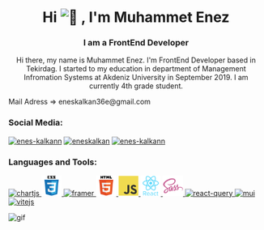 <h1 align="center">Hi <picture>
  <source srcset="https://fonts.gstatic.com/s/e/notoemoji/latest/1f44b_1f3fb/512.webp" type="image/webp">
  <img src="https://fonts.gstatic.com/s/e/notoemoji/latest/1f44b_1f3fb/512.gif" alt="👋" width="32" height="32">
</picture> , I'm Muhammet Enez</h1>
<h3 align="center">I am a FrontEnd Developer</h3>

<p align="center">Hi there, my name is Muhammet Enez. I'm FrontEnd Developer based in Tekirdag. I started to my education in department of Management Infromation Systems at Akdeniz University in September 2019. I am currently 4th grade student.</p>

<p>Mail Adress => eneskalkan36e@gmail.com</p>

<h3 align="left">Social Media:</h3>
<p align="left">
<a href="https://linkedin.com/in/enes-kalkann" target="blank"><img align="center" src="https://raw.githubusercontent.com/rahuldkjain/github-profile-readme-generator/master/src/images/icons/Social/linked-in-alt.svg" alt="enes-kalkann" height="30" width="40" /></a>
<a href="https://instagram.com/eneskalkan" target="blank"><img align="center" src="https://raw.githubusercontent.com/rahuldkjain/github-profile-readme-generator/master/src/images/icons/Social/instagram.svg" alt="eneskalkan" height="30" width="40" /></a>
  <a href="https://open.spotify.com/user/35oykqp0galk5aif7hv6tfso2" target="blank"><img align="center" src="https://play-lh.googleusercontent.com/UrY7BAZ-XfXGpfkeWg0zCCeo-7ras4DCoRalC_WXXWTK9q5b0Iw7B0YQMsVxZaNB7DM" alt="enes-kalkann" height="30" width="30" /></a>
</p>

<h3 align="left">Languages and Tools:</h3>
<p align="left"> <a href="https://www.chartjs.org" target="_blank" rel="noreferrer"> <img src="https://www.chartjs.org/media/logo-title.svg" alt="chartjs" width="40" height="40"/> </a> <a href="https://www.w3schools.com/css/" target="_blank" rel="noreferrer"> <img src="https://raw.githubusercontent.com/devicons/devicon/master/icons/css3/css3-original-wordmark.svg" alt="css3" width="40" height="40"/> </a> <a href="https://www.framer.com/" target="_blank" rel="noreferrer"> <img src="https://www.vectorlogo.zone/logos/framer/framer-icon.svg" alt="framer" width="40" height="40"/> </a> <a href="https://www.w3.org/html/" target="_blank" rel="noreferrer"> <img src="https://raw.githubusercontent.com/devicons/devicon/master/icons/html5/html5-original-wordmark.svg" alt="html5" width="40" height="40"/> </a> <a href="https://developer.mozilla.org/en-US/docs/Web/JavaScript" target="_blank" rel="noreferrer"> <img src="https://raw.githubusercontent.com/devicons/devicon/master/icons/javascript/javascript-original.svg" alt="javascript" width="40" height="40"/> </a> <a href="https://reactjs.org/" target="_blank" rel="noreferrer"> <img src="https://raw.githubusercontent.com/devicons/devicon/master/icons/react/react-original-wordmark.svg" alt="react" width="40" height="40"/> </a> <a href="https://sass-lang.com" target="_blank" rel="noreferrer"> <img src="https://raw.githubusercontent.com/devicons/devicon/master/icons/sass/sass-original.svg" alt="sass" width="40" height="40"/> </a>
<a href="https://tanstack.com/query/v4/?from=reactQueryV3&original=https://react-query-v3.tanstack.com/" target="_blank" rel="noreferrer"> <img src="https://react-query-v3.tanstack.com/_next/static/images/emblem-light-628080660fddb35787ff6c77e97ca43e.svg" alt="react-query" width="40" height="40"/> </a>
  <a href="https://tailwindcss.com/" target="_blank" rel="noreferrer"> <img src="https://upload.wikimedia.org/wikipedia/commons/thumb/d/d5/Tailwind_CSS_Logo.svg/2048px-Tailwind_CSS_Logo.svg.png" alt="mui" width="40" height="40"/> </a>
  <a href="https://vitejs.dev/" target="_blank" rel="noreferrer"> <img src="https://vitejs.dev/logo.svg" alt="vitejs" width="40" height="40"/> </a>

</p>


![gif](https://user-images.githubusercontent.com/75678744/198702408-64c7b76b-d250-4f0e-a174-41a09346297d.gif)






